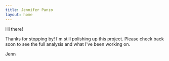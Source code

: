 ```yaml
---
title: Jennifer Panzo
layout: home
---
```


Hi there!

Thanks for stopping by! I'm still polishing up this project. Please check back soon to see the full analysis and what I've been working on.

Jenn
